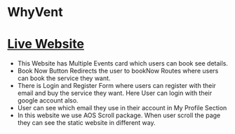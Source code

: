 # WhyVent

# [Live Website](https://whyvent.netlify.app/)

- This Website has Multiple Events card which users can book see details.
- Book Now Button Redirects the user to bookNow Routes where users can book the service they want.
- There is Login and Register Form where users can register with their email and buy the service they want. Here User can login with their google account also.
- User can see which email they use in their account in My Profile Section
- In this website we use AOS Scroll package. When user scroll the page they can see the static website in different way.
